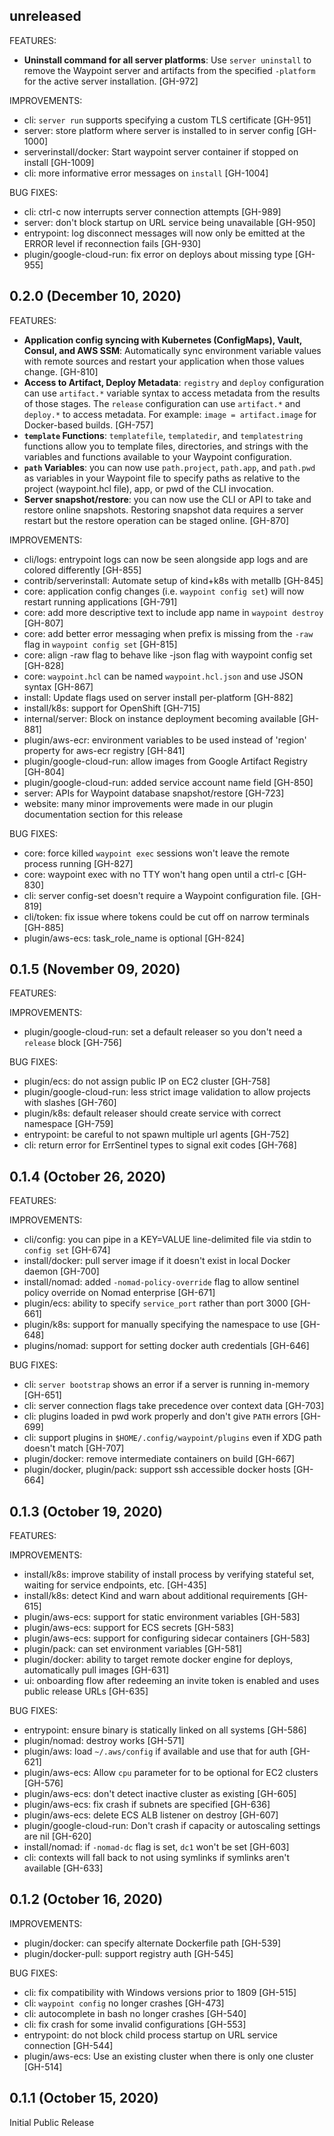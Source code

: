 ## unreleased

FEATURES:

* **Uninstall command for all server platforms**:
Use `server uninstall` to remove the Waypoint server and artifacts from the
specified `-platform` for the active server installation. [GH-972]

IMPROVEMENTS:

* cli: `server run` supports specifying a custom TLS certificate [GH-951]
* server: store platform where server is installed to in server config [GH-1000]
* serverinstall/docker: Start waypoint server container if stopped on install [GH-1009]
* cli: more informative error messages on `install` [GH-1004]

BUG FIXES:

* cli: ctrl-c now interrupts server connection attempts [GH-989]
* server: don't block startup on URL service being unavailable [GH-950]
* entrypoint: log disconnect messages will now only be emitted at the ERROR level if reconnection fails [GH-930]
* plugin/google-cloud-run: fix error on deploys about missing type [GH-955]

## 0.2.0 (December 10, 2020)

FEATURES:

* **Application config syncing with Kubernetes (ConfigMaps), Vault, Consul, and AWS SSM**:
Automatically sync environment variable values with remote sources and restart your
application when those values change. [GH-810]
* **Access to Artifact, Deploy Metadata**: `registry` and `deploy` configuration can use 
`artifact.*` variable syntax to access metadata from the results of those stages. 
The `release` configuration can use `artifact.*` and `deploy.*` to access metadata.
For example: `image = artifact.image` for Docker-based builds. [GH-757]
* **`template` Functions**: `templatefile`, `templatedir`, and `templatestring` functions
allow you to template files, directories, and strings with the variables and functions
available to your Waypoint configuration. 
* **`path` Variables**: you can now use `path.project`, `path.app`, and `path.pwd` as
variables in your Waypoint file to specify paths as relative to the project (waypoint.hcl
file), app, or pwd of the CLI invocation.
* **Server snapshot/restore**: you can now use the CLI or API to take and restore online
snapshots. Restoring snapshot data requires a server restart but the restore operation 
can be staged online. [GH-870]

IMPROVEMENTS:

* cli/logs: entrypoint logs can now be seen alongside app logs and are colored differently [GH-855]
* contrib/serverinstall: Automate setup of kind+k8s with metallb [GH-845]
* core: application config changes (i.e. `waypoint config set`) will now restart running applications [GH-791]
* core: add more descriptive text to include app name in `waypoint destroy` [GH-807]
* core: add better error messaging when prefix is missing from the `-raw` flag in `waypoint config set` [GH-815]
* core: align -raw flag to behave like -json flag with waypoint config set [GH-828]
* core: `waypoint.hcl` can be named `waypoint.hcl.json` and use JSON syntax [GH-867]
* install: Update flags used on server install per-platform [GH-882]
* install/k8s: support for OpenShift [GH-715]
* internal/server: Block on instance deployment becoming available [GH-881]
* plugin/aws-ecr: environment variables to be used instead of 'region' property for aws-ecr registry [GH-841]
* plugin/google-cloud-run: allow images from Google Artifact Registry [GH-804]
* plugin/google-cloud-run: added service account name field [GH-850]
* server: APIs for Waypoint database snapshot/restore [GH-723]
* website: many minor improvements were made in our plugin documentation section for this release

BUG FIXES:

* core: force killed `waypoint exec` sessions won't leave the remote process running [GH-827]
* core: waypoint exec with no TTY won't hang open until a ctrl-c [GH-830]
* cli: server config-set doesn't require a Waypoint configuration file. [GH-819]
* cli/token: fix issue where tokens could be cut off on narrow terminals [GH-885]
* plugin/aws-ecs: task_role_name is optional [GH-824]


## 0.1.5 (November 09, 2020)

FEATURES:

IMPROVEMENTS:

* plugin/google-cloud-run: set a default releaser so you don't need a `release` block [GH-756]

BUG FIXES:

* plugin/ecs: do not assign public IP on EC2 cluster [GH-758]
* plugin/google-cloud-run: less strict image validation to allow projects with slashes [GH-760]
* plugin/k8s: default releaser should create service with correct namespace [GH-759]
* entrypoint: be careful to not spawn multiple url agents [GH-752]
* cli: return error for ErrSentinel types to signal exit codes [GH-768]

## 0.1.4 (October 26, 2020)

FEATURES:

IMPROVEMENTS:

* cli/config: you can pipe in a KEY=VALUE line-delimited file via stdin to `config set` [GH-674]
* install/docker: pull server image if it doesn't exist in local Docker daemon [GH-700]
* install/nomad: added `-nomad-policy-override` flag to allow sentinel policy override on Nomad enterprise [GH-671]
* plugin/ecs: ability to specify `service_port` rather than port 3000 [GH-661]
* plugin/k8s: support for manually specifying the namespace to use [GH-648]
* plugins/nomad: support for setting docker auth credentials [GH-646]

BUG FIXES:

* cli: `server bootstrap` shows an error if a server is running in-memory [GH-651]
* cli: server connection flags take precedence over context data [GH-703]
* cli: plugins loaded in pwd work properly and don't give `PATH` errors [GH-699]
* cli: support plugins in `$HOME/.config/waypoint/plugins` even if XDG path doesn't match [GH-707]
* plugin/docker: remove intermediate containers on build [GH-667]
* plugin/docker, plugin/pack: support ssh accessible docker hosts [GH-664]

## 0.1.3 (October 19, 2020)

FEATURES:

IMPROVEMENTS:

* install/k8s: improve stability of install process by verifying stateful set, waiting for service endpoints, etc. [GH-435]
* install/k8s: detect Kind and warn about additional requirements [GH-615]
* plugin/aws-ecs: support for static environment variables [GH-583]
* plugin/aws-ecs: support for ECS secrets [GH-583]
* plugin/aws-ecs: support for configuring sidecar containers [GH-583]
* plugin/pack: can set environment variables [GH-581]
* plugin/docker: ability to target remote docker engine for deploys, automatically pull images [GH-631]
* ui: onboarding flow after redeeming an invite token is enabled and uses public release URLs [GH-635]

BUG FIXES:

* entrypoint: ensure binary is statically linked on all systems [GH-586]
* plugin/nomad: destroy works [GH-571]
* plugin/aws: load `~/.aws/config` if available and use that for auth [GH-621]
* plugin/aws-ecs: Allow `cpu` parameter for to be optional for EC2 clusters [GH-576]
* plugin/aws-ecs: don't detect inactive cluster as existing [GH-605]
* plugin/aws-ecs: fix crash if subnets are specified [GH-636]
* plugin/aws-ecs: delete ECS ALB listener on destroy [GH-607]
* plugin/google-cloud-run: Don't crash if capacity or autoscaling settings are nil [GH-620]
* install/nomad: if `-nomad-dc` flag is set, `dc1` won't be set [GH-603]
* cli: contexts will fall back to not using symlinks if symlinks aren't available [GH-633]

## 0.1.2 (October 16, 2020)

IMPROVEMENTS:

* plugin/docker: can specify alternate Dockerfile path [GH-539]
* plugin/docker-pull: support registry auth [GH-545]

BUG FIXES:

* cli: fix compatibility with Windows versions prior to 1809 [GH-515]
* cli: `waypoint config` no longer crashes [GH-473]
* cli: autocomplete in bash no longer crashes [GH-540]
* cli: fix crash for some invalid configurations [GH-553]
* entrypoint: do not block child process startup on URL service connection [GH-544]
* plugin/aws-ecs: Use an existing cluster when there is only one cluster [GH-514]

## 0.1.1 (October 15, 2020)

Initial Public Release
